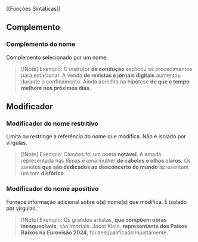 [[Funções Sintáticas]]
## Complemento
### Complemento do nome
Complemento selecionado por um nome.
>[!Note] Exemplo:
>O instrutor **de condução** explicou os procedimentos para estacionar.
>A venda **de revistas e jornais digitais** aumentou durante o confinamento.
>Ainda acredito na hipótese **de que o tempo melhore nos próximos dias**.

## Modificador
### Modificador do nome restritivo
Limita ou restringe a referência do nome que modifica.
Não é isolado por vírgulas.
>[!Note] Exemplo:
>Camões foi um poeta **notável**.
>A amada representada nas Rimas é uma mulher **de cabelos e olhos claros**.
>Os sonetos **que são dedicados ao desconcerto do mundo** apresentam um tom **disfórico**.

### Modificador do nome apositivo
Fornece informação adicional sobre o(s) nome(s) que modifica.
É isolado por vírgulas.
>[!Note] Exemplo:
>Os grandes artistas, **que compõem obras inesquecíveis**, são imortais.
>Joost Klein, **representante dos Países Baixos na Eurovisão 2024**, foi desqualificado injustamente.